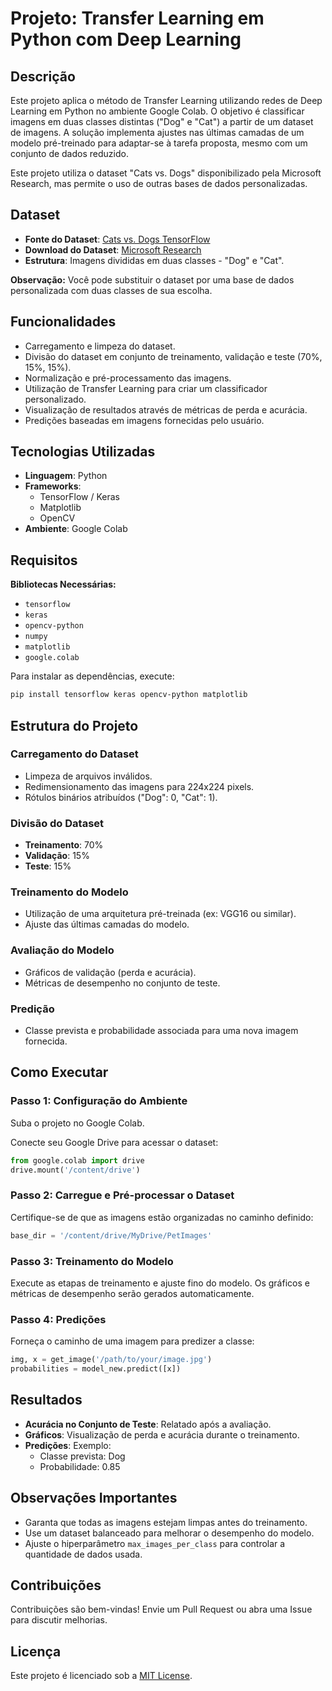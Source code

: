 # Projeto: Transfer Learning em Python com Deep Learning

## Descrição

Este projeto aplica o método de Transfer Learning utilizando redes de Deep Learning em Python no ambiente Google Colab. O objetivo é classificar imagens em duas classes distintas ("Dog" e "Cat") a partir de um dataset de imagens. A solução implementa ajustes nas últimas camadas de um modelo pré-treinado para adaptar-se à tarefa proposta, mesmo com um conjunto de dados reduzido.

Este projeto utiliza o dataset "Cats vs. Dogs" disponibilizado pela Microsoft Research, mas permite o uso de outras bases de dados personalizadas.

## Dataset

- **Fonte do Dataset**: [Cats vs. Dogs TensorFlow](https://www.tensorflow.org/datasets/catalog/cats_vs_dogs)
- **Download do Dataset**: [Microsoft Research](https://www.microsoft.com/en-us/download/details.aspx?id=54765)
- **Estrutura**: Imagens divididas em duas classes - "Dog" e "Cat".

**Observação:**
Você pode substituir o dataset por uma base de dados personalizada com duas classes de sua escolha.

## Funcionalidades

- Carregamento e limpeza do dataset.
- Divisão do dataset em conjunto de treinamento, validação e teste (70%, 15%, 15%).
- Normalização e pré-processamento das imagens.
- Utilização de Transfer Learning para criar um classificador personalizado.
- Visualização de resultados através de métricas de perda e acurácia.
- Predições baseadas em imagens fornecidas pelo usuário.

## Tecnologias Utilizadas

- **Linguagem**: Python
- **Frameworks**:
  - TensorFlow / Keras
  - Matplotlib
  - OpenCV
- **Ambiente**: Google Colab

## Requisitos

**Bibliotecas Necessárias:**
- `tensorflow`
- `keras`
- `opencv-python`
- `numpy`
- `matplotlib`
- `google.colab`

Para instalar as dependências, execute:
```bash
pip install tensorflow keras opencv-python matplotlib
```

## Estrutura do Projeto

### Carregamento do Dataset
- Limpeza de arquivos inválidos.
- Redimensionamento das imagens para 224x224 pixels.
- Rótulos binários atribuídos ("Dog": 0, "Cat": 1).

### Divisão do Dataset
- **Treinamento**: 70%
- **Validação**: 15%
- **Teste**: 15%

### Treinamento do Modelo
- Utilização de uma arquitetura pré-treinada (ex: VGG16 ou similar).
- Ajuste das últimas camadas do modelo.

### Avaliação do Modelo
- Gráficos de validação (perda e acurácia).
- Métricas de desempenho no conjunto de teste.

### Predição
- Classe prevista e probabilidade associada para uma nova imagem fornecida.

## Como Executar

### Passo 1: Configuração do Ambiente

Suba o projeto no Google Colab.

Conecte seu Google Drive para acessar o dataset:
```python
from google.colab import drive
drive.mount('/content/drive')
```

### Passo 2: Carregue e Pré-processar o Dataset
Certifique-se de que as imagens estão organizadas no caminho definido:
```python
base_dir = '/content/drive/MyDrive/PetImages'
```

### Passo 3: Treinamento do Modelo
Execute as etapas de treinamento e ajuste fino do modelo. Os gráficos e métricas de desempenho serão gerados automaticamente.

### Passo 4: Predições
Forneça o caminho de uma imagem para predizer a classe:
```python
img, x = get_image('/path/to/your/image.jpg')
probabilities = model_new.predict([x])
```

## Resultados

- **Acurácia no Conjunto de Teste**: Relatado após a avaliação.
- **Gráficos**: Visualização de perda e acurácia durante o treinamento.
- **Predições**: Exemplo:
  - Classe prevista: Dog
  - Probabilidade: 0.85

## Observações Importantes

- Garanta que todas as imagens estejam limpas antes do treinamento.
- Use um dataset balanceado para melhorar o desempenho do modelo.
- Ajuste o hiperparâmetro `max_images_per_class` para controlar a quantidade de dados usada.

## Contribuições

Contribuições são bem-vindas! Envie um Pull Request ou abra uma Issue para discutir melhorias.

## Licença

Este projeto é licenciado sob a [MIT License](LICENSE).
